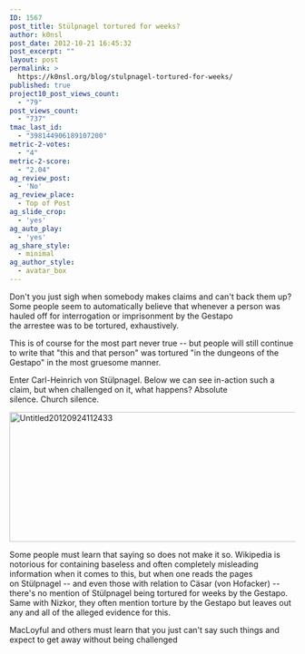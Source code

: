 ```yaml
---
ID: 1567
post_title: Stülpnagel tortured for weeks?
author: k0nsl
post_date: 2012-10-21 16:45:32
post_excerpt: ""
layout: post
permalink: >
  https://k0nsl.org/blog/stulpnagel-tortured-for-weeks/
published: true
project10_post_views_count:
  - "79"
post_views_count:
  - "737"
tmac_last_id:
  - "398144906189107200"
metric-2-votes:
  - "4"
metric-2-score:
  - "2.04"
ag_review_post:
  - 'No'
ag_review_place:
  - Top of Post
ag_slide_crop:
  - 'yes'
ag_auto_play:
  - 'yes'
ag_share_style:
  - minimal
ag_author_style:
  - avatar_box
---
```

Don't you just sigh when somebody makes claims and can't back them up? Some people seem to automatically believe that whenever a person was hauled off for interrogation or imprisonment by the Gestapo the arrestee was to be tortured, exhaustively.

This is of course for the most part never true -- but people will still continue to write that "this and that person" was tortured "in the dungeons of the Gestapo" in the most gruesome manner.

Enter Carl-Heinrich von Stülpnagel. Below we can see in-action such a claim, but when challenged on it, what happens? Absolute silence. Church silence.

<img src="https://cdn.k0nsl.org/blog/k1/uploads/2012/10/Untitled20120924112433.png" alt="Untitled20120924112433" width="640" height="229" class="aligncenter size-full wp-image-1568" />

Some people must learn that saying so does not make it so. Wikipedia is notorious for containing baseless and often completely misleading information when it comes to this, but when one reads the pages on Stülpnagel -- and even those with relation to Cäsar (von Hofacker) -- there's no mention of Stülpnagel being tortured for weeks by the Gestapo. Same with Nizkor, they often mention torture by the Gestapo but leaves out any and all of the alleged evidence for this.

MacLoyful and others must learn that you just can't say such things and expect to get away without being challenged <img class="wpml_ico" alt="" src="/blog/wp-content/plugins/wp-monalisa/icons/icon_yawn.gif" />